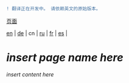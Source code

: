 ```diff
! 翻译正在开发中。 请依赖英文的原始版本。
```

[页面](https://github.com/syncloud/docs/blob/master/cn/index.md#页面)

[en](https://github.com/syncloud/platform/wiki/Plex) | 
[de](https://github.com/syncloud/docs/blob/master/de/content/Plex.md) | 
cn | 
[ru](https://github.com/syncloud/docs/blob/master/ru/content/Plex.md) | 
[fr](https://github.com/syncloud/docs/blob/master/fr/content/Plex.md) | 
[es](https://github.com/syncloud/docs/blob/master/es/content/Plex.md) | 

# *insert page name here*

*insert content here*
